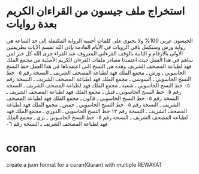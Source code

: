 # استخراج ملف جيسون من القراءان الكريم بعدة روايات

الجيسون عربي 100% ولا يحتوي على كلمات أجنبية
الرواية المكتملة إلى حد الساعة هي رواية ورش 
وسنكمل باقي الرويات في الأيام القادمة بإذن الله
تقسم الآيات بطريقتين
الأولى بالارقام و الثانية بالوقف القرءاني المعروف عند القراء
 جزى الله كل خبر لمن ساهم في هذا العمل
حيث اعتمدنا مصادر ملفات القرءان الكريم الأصلية من 
مجمع الملك فهد لطباعة المصحف الشريف
وهذه هي النسخ التي اعتمدناها في هذا العمل
خط النسخ الحاسوبي ـ ورش ـ مجمع الملك فهد لطباعة المصحف الشريف ـ النسخة رقم ٠٥
خط النسخ الحاسوبي ـ السوسي ـ مجمع الملك فهد لطباعة المصحف الشريف ـ النسخة رقم ٠٥
خط النسخ الحاسوبي ـ شعبه ـ مجمع الملك فهد لطباعة المصحف الشريف ـ النسخة رقم ٠٥
خط النسخ الحاسوبي ـ قنبل ـ مجمع الملك فهد لطباعة المصحف الشريف ـ النسخة رقم ٠٥
خط النسخ الحاسوبي ـ قالون ـ مجمع الملك فهد لطباعة المصحف الشريف ـ النسخة رقم ٠٥
خط النسخ الحاسوبي ـ حفص ـ مجمع الملك فهد لطباعة المصحف الشريف ـ النسخة رقم ١٢
خط النسخ الحاسوبي ـ الدوري ـ مجمع الملك فهد لطباعة المصحف الشريف ـ النسخة رقم ٠٥
خط النسخ الحاسوبي ـ بزي ـ مجمع الملك فهد لطباعة المصحف الشريف ـ النسخة رقم ٠٦


# coran
create a json format for a coran(Quran) with multiple REWAYAT
